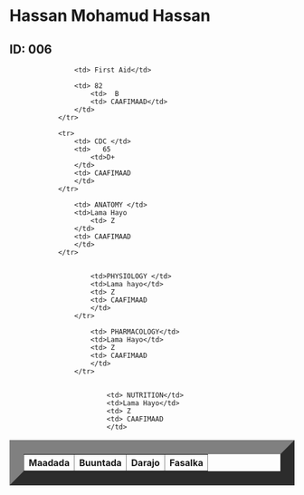 
<html>
    <head>
        <link rel="stylesheet" href="table.css"/>
        <body>  
            <h1> Hassan Mohamud Hassan</h1>
            <h2> ID: 006</h2>
            <table border="25">
                <tr>
                    <th>Maadada </th>
                    <th>Buuntada</th>
                    <th>Darajo</th>
                    <th>Fasalka</th>
                </tr>
                
                    <td> First Aid</td>
                   
                    <td> 82
                        <td>  B
                        <td> CAAFIMAAD</td>
                    </td>
                </tr>
            
                <tr>
                    <td> CDC </td>
                    <td>   65 
                        <td>D+  
                    </td>
                    <td> CAAFIMAAD
                    </td>
                </tr>
               
                    <td> ANATOMY </td>
                    <td>Lama Hayo  
                        <td> Z
                    </td>
                    <td> CAAFIMAAD
                    </td>
                </tr>
               
                    
                        <td>PHYSIOLOGY </td>
                        <td>Lama hayo</td>
                        <td> Z
                        <td> CAAFIMAAD
                        </td>
                    </tr>
                   
                        <td> PHARMACOLOGY</td>
                        <td>Lama Hayo</td>
                        <td> Z
                        <td> CAAFIMAAD
                        </td>
                    </tr>
                    
                        
                            <td> NUTRITION</td>
                            <td>Lama Hayo</td>
                            <td> Z
                            <td> CAAFIMAAD
                            </td>
                       
